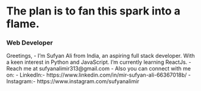 <h1>The plan is to fan this spark into a flame.</h1>
<h3>Web Developer</h3>
Greetings, 
- I’m Sufyan Ali from India, an aspiring full stack developer.
With a keen interest in Python and JavaScript.
I’m currently learning ReactJs.
- Reach me at sufyanalimir313@gmail.com
- Also you can connect with me on: 
- LinkedIn:- https://www.linkedin.com/in/mir-sufyan-ali-66367018b/
- Instagram:- https://www.instagram.com/sufyanalimir

<!---
sufyanalimir/sufyanalimir is a ✨ special ✨ repository because its `README.md` (this file) appears on your GitHub profile.
You can click the Preview link to take a look at your changes.
--->
